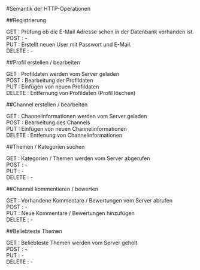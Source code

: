 #Semantik der HTTP-Operationen

##Registrierung

GET : Prüfung ob die E-Mail Adresse schon in der Datenbank vorhanden ist. 	
POST : - 	
PUT : Erstellt neuen User mit Passwort und E-Mail.	
DELETE : -	

##Profil erstellen / bearbeiten

GET : Profildaten werden vom Server geladen		
POST : Bearbeitung der Profildaten		
PUT : Einfügen von neuen Profildaten		
DELETE : Entfernung von Profildaten (Profil löschen)		

##Channel erstellen / bearbeiten

GET : Channelinformationen werden vom Server geladen		
POST : Bearbeitung des Channels		
PUT : Einfügen von neuen Channelinformationen		
DELETE : Entfenung von Channelinformationen		

##Themen / Kategorien suchen

GET : Kategorien / Themen werden vom Server abgerufen	
POST : - 	
PUT : -			
DELETE : -	

##Channel kommentieren / bewerten

GET : Vorhandene Kommentare / Bewertungen vom Server abrufen			
POST : -	
PUT : Neue Kommentare / Bewertungen hinzufügen			
DELETE : -		

##Beliebteste Themen

GET : Beliebteste Themen werden vom Server geholt	
POST : - 	
PUT : - 	
DELETE : -	
